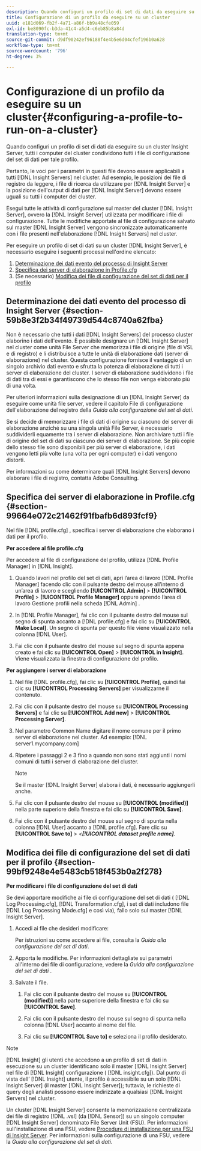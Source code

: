 ```yaml
---
description: Quando configuri un profilo di set di dati da eseguire su un cluster Insight Server, tutti i computer del cluster condividono tutti i file di configurazione del set di dati per tale profilo.
title: Configurazione di un profilo da eseguire su un cluster
uuid: e181d069-fb2f-4a71-a86f-bb9a48cfe059
exl-id: be8090fc-b3da-41c4-a5d4-c6eb85b8a84d
translation-type: tm+mt
source-git-commit: d9df90242ef96188f4e4b5e6d04cfef196b0a628
workflow-type: tm+mt
source-wordcount: '796'
ht-degree: 3%

---
```


# Configurazione di un profilo da eseguire su un cluster{#configuring-a-profile-to-run-on-a-cluster}

Quando configuri un profilo di set di dati da eseguire su un cluster Insight Server, tutti i computer del cluster condividono tutti i file di configurazione del set di dati per tale profilo.

Pertanto, le voci per i parametri in questi file devono essere applicabili a tutti [!DNL Insight Servers] nel cluster. Ad esempio, le posizioni dei file di registro da leggere, i file di ricerca da utilizzare per [!DNL Insight Server] e la posizione dell&#39;output di dati per [!DNL Insight Server] devono essere uguali su tutti i computer del cluster.

Esegui tutte le attività di configurazione sul master del cluster [!DNL Insight Server], ovvero la [!DNL Insight Server] utilizzata per modificare i file di configurazione. Tutte le modifiche apportate al file di configurazione salvato sul master [!DNL Insight Server] vengono sincronizzate automaticamente con i file presenti nell&#39;elaborazione [!DNL Insight Servers] nel cluster.

Per eseguire un profilo di set di dati su un cluster [!DNL Insight Server], è necessario eseguire i seguenti processi nell&#39;ordine elencato:

1. [Determinazione dei dati evento del processo di Insight Server](../../../../../../home/c-inst-svr/c-install-ins-svr/c-ins-svr-clstrs/c-inst-ins-svr-clstr/c-inst-proc-clstr/c-config-prof-run-clstr.md#section-59b8e3f2b34f49739d544c8740a62fba)
1. [Specifica dei server di elaborazione in Profile.cfg](../../../../../../home/c-inst-svr/c-install-ins-svr/c-ins-svr-clstrs/c-inst-ins-svr-clstr/c-inst-proc-clstr/c-config-prof-run-clstr.md#section-99664e072c21462f91fbafb6d893fcf9)
1. (Se necessario) [Modifica dei file di configurazione del set di dati per il profilo](../../../../../../home/c-inst-svr/c-install-ins-svr/c-ins-svr-clstrs/c-inst-ins-svr-clstr/c-inst-proc-clstr/c-config-prof-run-clstr.md#section-99bf9248e4e5483cb518f453b0a2f278)

## Determinazione dei dati evento del processo di Insight Server {#section-59b8e3f2b34f49739d544c8740a62fba}

Non è necessario che tutti i dati [!DNL Insight Servers] del processo cluster elaborino i dati dell&#39;evento. È possibile designare un [!DNL Insight Server] nel cluster come unità File Server che memorizza i file di origine (file di VSL e di registro) e li distribuisce a tutte le unità di elaborazione dati (server di elaborazione) nel cluster. Questa configurazione fornisce il vantaggio di un singolo archivio dati evento e sfrutta la potenza di elaborazione di tutti i server di elaborazione del cluster. I server di elaborazione suddividono i file di dati tra di essi e garantiscono che lo stesso file non venga elaborato più di una volta.

Per ulteriori informazioni sulla designazione di un [!DNL Insight Server] da eseguire come unità file server, vedere il capitolo File di configurazione dell&#39;elaborazione del registro della *Guida alla configurazione del set di dati*.

Se si decide di memorizzare i file di dati di origine su ciascuno dei server di elaborazione anziché su una singola unità File Server, è necessario suddividerli equamente tra i server di elaborazione. Non archiviare tutti i file di origine del set di dati su ciascuno dei server di elaborazione. Se più copie dello stesso file sono disponibili per più server di elaborazione, i dati vengono letti più volte (una volta per ogni computer) e i dati vengono distorti.

Per informazioni su come determinare quali [!DNL Insight Servers] devono elaborare i file di registro, contatta Adobe Consulting.

## Specifica dei server di elaborazione in Profile.cfg {#section-99664e072c21462f91fbafb6d893fcf9}

Nel file [!DNL profile.cfg] , specifica i server di elaborazione che elaborano i dati per il profilo.

**Per accedere al file profile.cfg**

Per accedere al file di configurazione del profilo, utilizza [!DNL Profile Manager] in [!DNL Insight].

1. Quando lavori nel profilo del set di dati, apri l’area di lavoro [!DNL Profile Manager] facendo clic con il pulsante destro del mouse all’interno di un’area di lavoro e scegliendo **[!UICONTROL Admin]** > **[!UICONTROL Profile]** > **[!UICONTROL Profile Manager]** oppure aprendo l’area di lavoro Gestione profili nella scheda [!DNL Admin] .

1. In [!DNL Profile Manager], fai clic con il pulsante destro del mouse sul segno di spunta accanto a [!DNL profile.cfg] e fai clic su **[!UICONTROL Make Local]**. Un segno di spunta per questo file viene visualizzato nella colonna [!DNL User].

1. Fai clic con il pulsante destro del mouse sul segno di spunta appena creato e fai clic su **[!UICONTROL Open]** > **[!UICONTROL in Insight]**. Viene visualizzata la finestra di configurazione del profilo.

**Per aggiungere i server di elaborazione**

1. Nel file [!DNL profile.cfg], fai clic su **[!UICONTROL Profile]**, quindi fai clic su **[!UICONTROL Processing Servers]** per visualizzarne il contenuto.

1. Fai clic con il pulsante destro del mouse su **[!UICONTROL Processing Servers]** e fai clic su **[!UICONTROL Add new]** > **[!UICONTROL Processing Server]**.

1. Nel parametro Common Name digitare il nome comune per il primo server di elaborazione nel cluster. Ad esempio: [!DNL server1.mycompany.com]
1. Ripetere i passaggi 2 e 3 fino a quando non sono stati aggiunti i nomi comuni di tutti i server di elaborazione del cluster.

   >[!NOTE]
   >
   >Se il master [!DNL Insight Server] elabora i dati, è necessario aggiungerli anche.

1. Fai clic con il pulsante destro del mouse su **[!UICONTROL (modified)]** nella parte superiore della finestra e fai clic su **[!UICONTROL Save]**.

1. Fai clic con il pulsante destro del mouse sul segno di spunta nella colonna [!DNL User] accanto a [!DNL profile.cfg]. Fare clic su **[!UICONTROL Save to]** > *&lt;**[!UICONTROL dataset profile name]***.

## Modifica dei file di configurazione del set di dati per il profilo {#section-99bf9248e4e5483cb518f453b0a2f278}

**Per modificare i file di configurazione del set di dati**

Se devi apportare modifiche ai file di configurazione del set di dati ( [!DNL Log Processing.cfg], [!DNL Transformation.cfg], i set di dati includono file [!DNL Log Processing Mode.cfg] e così via), fallo solo sul master [!DNL Insight Server].

1. Accedi ai file che desideri modificare:

   Per istruzioni su come accedere ai file, consulta la *Guida alla configurazione del set di dati*.
1. Apporta le modifiche. Per informazioni dettagliate sui parametri all&#39;interno dei file di configurazione, vedere la *Guida alla configurazione del set di dati* .
1. Salvate il file.

   1. Fai clic con il pulsante destro del mouse su **[!UICONTROL (modified)]** nella parte superiore della finestra e fai clic su **[!UICONTROL Save]**.

   1. Fai clic con il pulsante destro del mouse sul segno di spunta nella colonna [!DNL User] accanto al nome del file.
   1. Fai clic su **[!UICONTROL Save to]** e seleziona il profilo desiderato.

>[!NOTE]
>
>[!DNL Insight] gli utenti che accedono a un profilo di set di dati in esecuzione su un cluster identificano solo il master  [!DNL Insight Server] nel file di  [!DNL Insight] configurazione (  [!DNL insight.cfg]). Dal punto di vista dell’ [!DNL Insight] utente, il profilo è accessibile su un solo [!DNL Insight Server] (il master [!DNL Insight Server]); tuttavia, le richieste di query degli analisti possono essere indirizzate a qualsiasi [!DNL Insight Servers] nel cluster.

Un cluster [!DNL Insight Server] consente la memorizzazione centralizzata dei file di registro [!DNL .vsl] (da [!DNL Sensor]) su un singolo computer [!DNL Insight Server] denominato File Server Unit (FSU). Per informazioni sull&#39;installazione di una FSU, vedere [Procedure di installazione per una FSU di Insight Server](../../../../../../home/c-inst-svr/c-install-ins-svr/t-inst-proc-fsu.md#task-e4a4a791b6694119ba45b36f3e573016). Per informazioni sulla configurazione di una FSU, vedere la *Guida alla configurazione del set di dati*.
